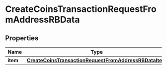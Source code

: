 

# CreateCoinsTransactionRequestFromAddressRBData


## Properties

Name | Type | Description | Notes
------------ | ------------- | ------------- | -------------
**item** | [**CreateCoinsTransactionRequestFromAddressRBDataItem**](CreateCoinsTransactionRequestFromAddressRBDataItem.md) |  | 



